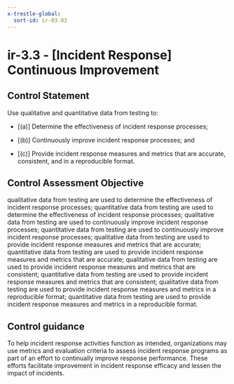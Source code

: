 ```yaml
---
x-trestle-global:
  sort-id: ir-03.03
---
```


# ir-3.3 - \[Incident Response\] Continuous Improvement

## Control Statement

Use qualitative and quantitative data from testing to:

- \[(a)\] Determine the effectiveness of incident response processes;

- \[(b)\] Continuously improve incident response processes; and

- \[(c)\] Provide incident response measures and metrics that are accurate, consistent, and in a reproducible format.

## Control Assessment Objective

qualitative data from testing are used to determine the effectiveness of incident response processes;
quantitative data from testing are used to determine the effectiveness of incident response processes;
qualitative data from testing are used to continuously improve incident response processes;
quantitative data from testing are used to continuously improve incident response processes;
qualitative data from testing are used to provide incident response measures and metrics that are accurate;
quantitative data from testing are used to provide incident response measures and metrics that are accurate;
qualitative data from testing are used to provide incident response measures and metrics that are consistent;
quantitative data from testing are used to provide incident response measures and metrics that are consistent;
qualitative data from testing are used to provide incident response measures and metrics in a reproducible format;
quantitative data from testing are used to provide incident response measures and metrics in a reproducible format.

## Control guidance

To help incident response activities function as intended, organizations may use metrics and evaluation criteria to assess incident response programs as part of an effort to continually improve response performance. These efforts facilitate improvement in incident response efficacy and lessen the impact of incidents.
